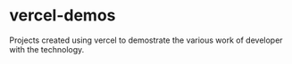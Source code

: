 # vercel-demos
Projects created using vercel to demostrate the various work of developer with the technology.
